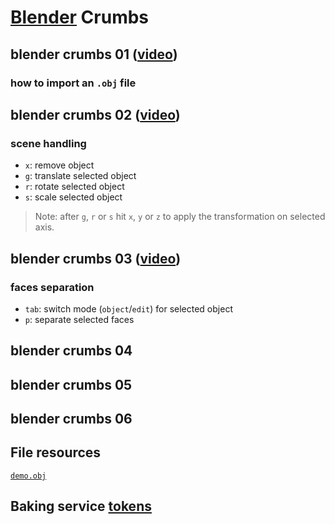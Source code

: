 # [Blender](https://www.blender.org/) Crumbs 

## blender crumbs 01 ([video](https://vimeo.com/164592870))

### how to import an `.obj` file
  
## blender crumbs 02 ([video](https://vimeo.com/164593757))

### scene handling

- `x`: remove object 
- `g`: translate selected object
- `r`: rotate selected object
- `s`: scale selected object

> Note: after `g`, `r` or `s` hit `x`, `y` or `z` to apply the transformation on selected axis.

## blender crumbs 03 ([video](https://vimeo.com/164594362))

### faces separation

- `tab`: switch mode (`object`/`edit`) for selected object
- `p`: separate selected faces

## blender crumbs 04

## blender crumbs 05

## blender crumbs 06


## File resources
[`demo.obj`](https://raw.githubusercontent.com/cvdlab-cg/lessons/master/lessons/2016-04-28/demo.obj)

## Baking service [tokens](https://docs.google.com/spreadsheets/d/1S5IoO5g6nnAv3IwqtdPwpIFULszV8XmW5BWhH1tCJ6I/edit#gid=0)

